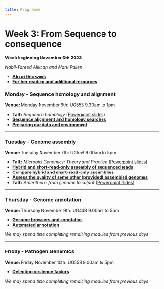 ```yaml
---
title: Programme
---
```


# Week 3: From Sequence to consequence
**Week beginning November 6th 2023**

_Nabil-Fareed Alikhan and Mark Pallen_

* **[About this week](/seq-analysis/about/)**
* **[Further reading and additional resources]({{site.baseurl}}/modules/sequence-analysis/further-reading)**

### Monday - Sequence homology and alignment

**Venue:** Monday November 6th: UG55B 9.30am to 1pm

- **Talk:** _Sequence homology_ ([Powerpoint slides](https://github.com/mmbdtp/mmbdtp.github.io/raw/gh-pages/modules/sequence-analysis/_posts/Sequence%20homology_2023.pptx))
- **[Sequence alignment and homology searches]({{site.baseurl}}/modules/sequence-analysis/sequence-homology/)**
- **[Preparing our data and environment]({{site.baseurl}}/modules/sequence-analysis/download-data/)**

***

### Tuesday - Genome assembly

**Venue:** Tuesday November 7th: UG55B 9.00am to 5pm

- **Talk:** _Microbial Genomics: Theory and Practice_ ([Powerpoint slides](https://github.com/mmbdtp/mmbdtp.github.io/raw/gh-pages/modules/sequence-analysis/_posts/2023_Week%203_Talk_Microbial_genomics.pptx))
- **[Hybrid and short-read-only assembly of sequenced reads]({{site.baseurl}}/modules/sequence-analysis/genome-assembly/)**
- **[Compare hybrid and short-read-only assemblies]({{site.baseurl}}/modules/sequence-analysis/genome-assembly-qc)**
- **[Assess the quality of some other (provided) assembled genomes]({{site.baseurl}}/modules/sequence-analysis/check-qc)**
- **Talk:** _Amerithrax: from genome to culprit_ ([Powerpoint slides](https://github.com/mmbdtp/mmbdtp.github.io/raw/gh-pages/modules/sequence-analysis/_posts/2023_Week%203_Talk_Amerithrax.pptx))

***

### Thursday - Genome annotation

**Venue:** Thursday November 9th: UG44B 9.00am to 5pm

- **[Genome browsers and annotation]({{site.baseurl}}/modules/sequence-analysis/annotation)**
- **[Automated annotation]({{site.baseurl}}/modules/sequence-analysis/auto-annotation)**

_We may spend time completing remaining modules from previous days_

***

### Friday - Pathogen Genomics

**Venue:** Friday November 10th: UG55B 9.00am to 5pm

- **[Detecting virulence factors]({{site.baseurl}}/modules/sequence-analysis/virulence)**

_We may spend time completing remaining modules from previous days_
